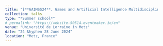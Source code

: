 ```yaml
---
title: "[**GAIMSS24**. Games and Artificial Intelligence Multidisciplinary Summer School 2024].(https://sites.google.com/view/gaimss24/home)"
collection: talks
type: "*Summer school*"
# permalink: "https://website-50514.eventmaker.io/en"
venue: "Université de Lorraine in Metz"
date: "24 &hyphen 28 June 2024"
location: "Metz, France"
---
```

